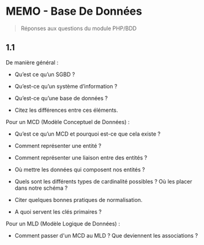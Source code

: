 # MEMO -  Base De Données

>Réponses aux questions du module PHP/BDD

## 1.1

De manière général :

- Qu’est ce qu’un SGBD ?

- Qu’est-ce qu’un système d’information ?

- Qu’est-ce qu’une base de données ?

- Citez les différences entre ces éléments.

Pour un MCD (Modèle Conceptuel de Données) :
- Qu’est ce qu’un MCD et pourquoi est-ce que cela existe ?

- Comment représenter une entité ?

- Comment représenter une liaison entre des entités ?

- Où mettre les données qui composent nos entités ?

- Quels sont les différents types de cardinalité possibles ? Où les placer dans notre schéma ?

- Citer quelques bonnes pratiques de normalisation.

- A quoi servent les clés primaires ?

Pour un MLD (Modèle Logique de Données) :
- Comment passer d'un MCD au MLD ? Que deviennent les associations ?

